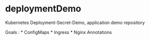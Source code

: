 # deploymentDemo
Kubernetes Deployment-Secret-Demo, application demo repository

Goals : 
	* ConfigMaps
	* Ingress
	* Nginx Annotations
